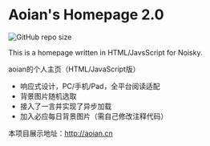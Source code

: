 
# Aoian's Homepage 2.0

![GitHub repo size]

This is a homepage written in HTML/JavsScript for Noisky.

aoian的个人主页（HTML/JavaScript版）



- 响应式设计，PC/手机/Pad，全平台阅读适配
- 背景图片随机选取
- 接入了一言并实现了异步加载
- 加入必应每日背景图片（需自己修改注释代码）

本项目展示地址：http://aoian.cn


[GitHub repo size]:https://img.shields.io/github/repo-size/2926295173/aoian-cn?logo=git&style=flat-square

